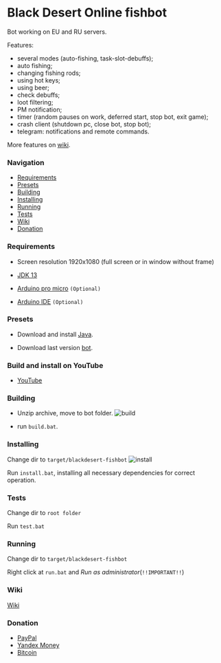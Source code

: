 # Black Desert Online fishbot
 
 Bot working on EU and RU servers.
 
 Features:

- several modes (auto-fishing, task-slot-debuffs);
- auto fishing;
- changing fishing rods;
- using hot keys;
- using beer;
- check debuffs;
- loot filtering;
- PM notification;
- timer (random pauses on work, deferred start, stop bot, exit game);
- crash client (shutdown pc, close bot, stop bot);
- telegram: notifications and remote commands.

More features on [wiki](https://github.com/Symb1OS/blackdesert-fishbot/wiki).


### Navigation

- [Requirements](#requirements)
- [Presets](#presets)
- [Building](#building)
- [Installing](#installing)
- [Running](#running)
- [Tests](#tests)
- [Wiki](#wiki)
- [Donation](#donation)


### Requirements

- Screen resolution 1920x1080 (full screen or in window without frame)
- [JDK 13](https://www.oracle.com/technetwork/java/javase/downloads/jdk13-downloads-5672538.html)

- [Arduino pro micro](https://all-arduino.ru/arduino-micro/#_Arduino_Micro_Arduino_Pro_Micro) `(Optional)`
- [Arduino IDE](https://www.arduino.cc/en/main/software) `(Optional)`


### Presets

- Download and install [Java](https://www.oracle.com/technetwork/java/javase/downloads/jdk13-downloads-5672538.html).

- Download last version [bot](https://github.com/Symb1OS/blackdesert-fishbot/releases/latest).


### Build and install on YouTube
- [YouTube](http://www.youtube.com/watch?v=CsaE7CvNHSk&t=5s)


### Building
- Unzip archive, move to bot folder.
![build](https://github.com/Symb1OS/blackdesert-fishbot/blob/master/docs/build.png)

- run `build.bat`.


### Installing

Change dir to `target/blackdesert-fishbot`
![install](https://github.com/Symb1OS/blackdesert-fishbot/blob/master/docs/install.png)

Run `install.bat`, installing all necessary dependencies for correct operation.


### Tests
Change dir to `root folder`

Run `test.bat`

### Running
Change dir to `target/blackdesert-fishbot`


Right click at `run.bat` and *Run as administrator*(`!!IMPORTANT!!`)

### Wiki
[Wiki](https://github.com/Symb1OS/blackdesert-fishbot/wiki)


### Donation
- [PayPal](https://www.paypal.me/Symb1OS)
- [Yandex Money](https://money.yandex.ru/to/410014569437812)
- [Bitcoin](https://www.blockchain.com/btc/payment_request?address=1FCGtvDEbWi6B2rCxJ8gErCLWoNiDqqcuf)
